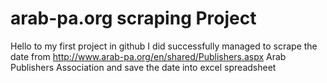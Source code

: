 # arab-pa.org scraping Project
Hello to my first project in github
I did successfully managed to scrape the date from http://www.arab-pa.org/en/shared/Publishers.aspx
Arab Publishers Association and save the date into excel spreadsheet
